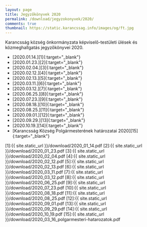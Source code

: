 ```yaml
---
layout: page
title: Jegyzőkönyvek 2020
permalink: /download/jegyzokonyvek/2020/
comments: true
thumbnail: https://static.karancssag.info/images/og/ft.jpg
---
```


Karancsság község önkormányzata képviselő-testületi ülések és közmeghallgatás jegyzőkönyvei 2020.

+ [2020.01.14.][1]{:target="_blank"}
+ [2020.01.23.][2]{:target="_blank"}
+ [2020.02.04.][3]{:target="_blank"}
+ [2020.02.12.][4]{:target="_blank"}
+ [2020.02.13.][5]{:target="_blank"}
+ [2020.03.11.][6]{:target="_blank"}
+ [2020.03.12.][7]{:target="_blank"}
+ [2020.06.25.][8]{:target="_blank"}
+ [2020.07.23.][9]{:target="_blank"}
+ [2020.08.18.][10]{:target="_blank"}
+ [2020.08.25.][11]{:target="_blank"}
+ [2020.09.01.][12]{:target="_blank"}
+ [2020.09.29.][13]{:target="_blank"}
+ [2020.10.19.][14]{:target="_blank"}
+ [Karancsság Község Polgármesterének határozatai 2020][15]{:target="_blank"}

[1]:{{ site.static_url }}/download/2020_01_14.pdf
[2]:{{ site.static_url }}/download/2020_01_23.pdf
[3]:{{ site.static_url }}/download/2020_02_04.pdf
[4]:{{ site.static_url }}/download/2020_02_12.pdf
[5]:{{ site.static_url }}/download/2020_02_13.pdf
[6]:{{ site.static_url }}/download/2020_03_11.pdf
[7]:{{ site.static_url }}/download/2020_03_12.pdf
[8]:{{ site.static_url }}/download/2020_06_25.pdf
[9]:{{ site.static_url }}/download/2020_07_23.pdf
[10]:{{ site.static_url }}/download/2020_08_18.pdf
[11]:{{ site.static_url }}/download/2020_08_25.pdf
[12]:{{ site.static_url }}/download/2020_09_01.pdf
[13]:{{ site.static_url }}/download/2020_09_29.pdf
[14]:{{ site.static_url }}/download/2020_10_19.pdf
[15]:{{ site.static_url }}/download/2020_03_16_polgarmesteri-hatarozatok.pdf